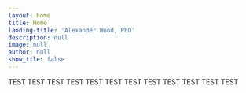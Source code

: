 ```yaml
---
layout: home
title: Home
landing-title: 'Alexander Wood, PhD'
description: null
image: null
author: null
show_tile: false
---
```


TEST TEST
TEST TEST
TEST TEST
TEST TEST
TEST TEST
TEST TEST